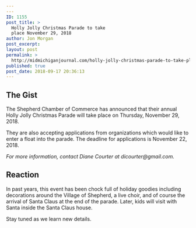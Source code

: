 ```yaml
---
---
ID: 1155
post_title: >
  Holly Jolly Christmas Parade to take
  place November 29, 2018
author: Jon Morgan
post_excerpt:
layout: post
permalink: >
  http://midmichiganjournal.com/holly-jolly-christmas-parade-to-take-place-november-29-2018
published: true
post_date: 2018-09-17 20:36:13
---
```

<h2>The Gist</h2>
<p>The Shepherd Chamber of Commerce has announced that their annual Holly Jolly Christmas Parade will take place on Thursday, November 29, 2018.</p>
<p>They are also accepting applications from organizations which would like to enter a float into the parade. The deadline for applications is November 22, 2018.</p>
<p><em>For more information, contact Diane Courter at dicourter@gmail.com.</em></p>
<h2>Reaction</h2>
<p>In past years, this event has been chock full of holiday goodies including decorations around the Village of Shepherd, a live choir, and of course the arrival of Santa Claus at the end of the parade. Later, kids will visit with Santa inside the Santa Claus house.</p>
<p>Stay tuned as we learn new details.</p>